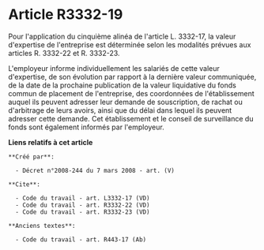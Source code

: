 # Article R3332-19

Pour l'application du cinquième alinéa de l'article L. 3332-17, la valeur d'expertise de l'entreprise est déterminée selon
les modalités prévues aux articles R. 3332-22 et R. 3332-23. 

L'employeur informe individuellement les salariés de cette valeur d'expertise, de son évolution par rapport à la dernière
valeur communiquée, de la date de la prochaine publication de la valeur liquidative du fonds commun de placement de
l'entreprise, des coordonnées de l'établissement auquel ils peuvent adresser leur demande de souscription, de rachat ou
d'arbitrage de leurs avoirs, ainsi que du délai dans lequel ils peuvent adresser cette demande. Cet établissement et le
conseil de surveillance du fonds sont également informés par l'employeur.

**Liens relatifs à cet article**

	**Créé par**:

	  - Décret n°2008-244 du 7 mars 2008 - art. (V)

	**Cite**:

	  - Code du travail - art. L3332-17 (VD)
	  - Code du travail - art. R3332-22 (VD)
	  - Code du travail - art. R3332-23 (VD)

	**Anciens textes**:

	  - Code du travail - art. R443-17 (Ab)
